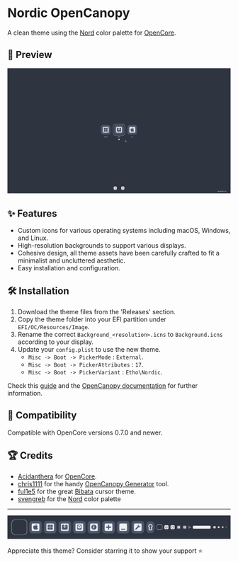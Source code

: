 # Nordic OpenCanopy

A clean theme using the [Nord](https://github.com/nordtheme/nord) color palette for [OpenCore](https://github.com/acidanthera/OpenCorePkg).

## 🌟 Preview

![Theme Screenshot](preview/theme-screenshot.png)

## ✨ Features
- Custom icons for various operating systems including macOS, Windows, and Linux.
- High-resolution backgrounds to support various displays.
- Cohesive design, all theme assets have been carefully crafted to fit a minimalist and uncluttered aesthetic.
- Easy installation and configuration.

## 🛠️ Installation
1. Download the theme files from the 'Releases' section.
2. Copy the theme folder into your EFI partition under `EFI/OC/Resources/Image`.
3. Rename the correct `Background_<resolution>.icns` to `Background.icns` according to your display.
4. Update your `config.plist` to use the new theme. 
    - `Misc -> Boot -> PickerMode` : `External`.
    - `Misc -> Boot -> PickerAttributes` : `17`.
    - `Misc -> Boot -> PickerVariant` : `Etho\Nordic`.

Check this [guide](https://dortania.github.io/OpenCore-Post-Install/cosmetic/gui.html) and the [OpenCanopy documentation](https://dortania.github.io/docs/latest/Configuration.html#opencanopy) for further information.

## 🧩 Compatibility
Compatible with OpenCore versions 0.7.0 and newer.

## 🏆 Credits
- [Acidanthera](https://github.com/acidanthera) for [OpenCore](https://github.com/acidanthera/OpenCorePkg).
- [chris1111](https://github.com/chris1111) for the handy [OpenCanopy Generator](https://github.com/chris1111/OpenCanopy-Generator) tool.
- [ful1e5](https://github.com/ful1e5) for the great [Bibata](https://github.com/ful1e5/Bibata_Cursor) cursor theme.
- [svengreb](https://github.com/svengreb) for the [Nord](https://github.com/nordtheme/nord) color palette

---

![Theme Assets](preview/theme-assets.png)

Appreciate this theme? Consider starring it to show your support ⭐




